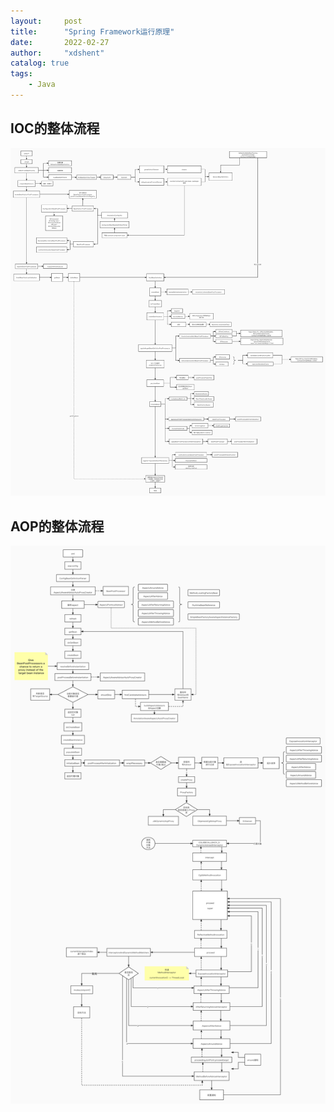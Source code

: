 ```yaml
---
layout:     post
title:      "Spring Framework运行原理"
date:       2022-02-27
author:     "xdshent"
catalog: true
tags:
    - Java
---
```




## IOC的整体流程

![IOC的整体流程](/img/assets/spring-framework-process/spring-ioc-process.jpg)



## AOP的整体流程

![aop的运行流程](/img/assets/spring-framework-process/spring-aop-process.jpg)